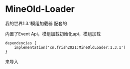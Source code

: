 # MineOld-Loader
我的世界1.3.1模组加载器 配套的

内置了Event Api，模组加载初始化api，模组加载
```Gradle
dependencies {
    implementation('cn.frish2021:MineOldLoader:1.3.1')
}
```
来导入

